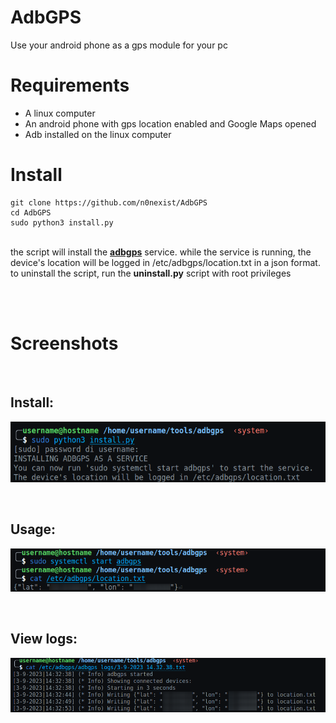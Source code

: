 # AdbGPS
Use your android phone as a gps module for your pc

# Requirements
<ul>
  <li>A linux computer</li>
  <li>An android phone with gps location enabled and Google Maps opened</li>
  <li>Adb installed on the linux computer</li>
</ul>

# Install
```
git clone https://github.com/n0nexist/AdbGPS
cd AdbGPS
sudo python3 install.py
```
<br>
the script will install the <b><u>adbgps</u></b> service. while the service is running, the device's location will be logged in /etc/adbgps/location.txt in a json format.
to uninstall the script, run the <b>uninstall.py</b> script with root privileges

<br><br>
# Screenshots
<br>
<h2>Install:</h2>

![alt](https://github.com/n0nexist/AdbGPS/blob/main/screenshots/install.png?raw=true)


<br>
<h2>Usage:</h2>

![alt](https://github.com/n0nexist/AdbGPS/blob/main/screenshots/usage.png?raw=true)


<br>
<h2>View logs:</h2>

![alt](https://github.com/n0nexist/AdbGPS/blob/main/screenshots/logs.png?raw=true)
